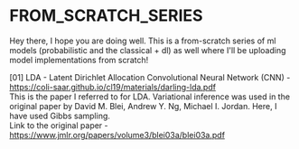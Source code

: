 # FROM_SCRATCH_SERIES

Hey there, I hope you are doing well. This is a from-scratch series of ml models (probabilistic and the classical + dl) as well where I'll be uploading model implementations from scratch!




[01] LDA - Latent Dirichlet Allocation 
 Convolutional Neural Network (CNN) \-  https://coli-saar.github.io/cl19/materials/darling-lda.pdf \
                                      This is the paper I referred to for LDA. Variational inference was used in the original paper by David M. Blei, Andrew Y. Ng, Michael I. Jordan. Here, I have used Gibbs sampling.\
                                      Link to the original paper - https://www.jmlr.org/papers/volume3/blei03a/blei03a.pdf
